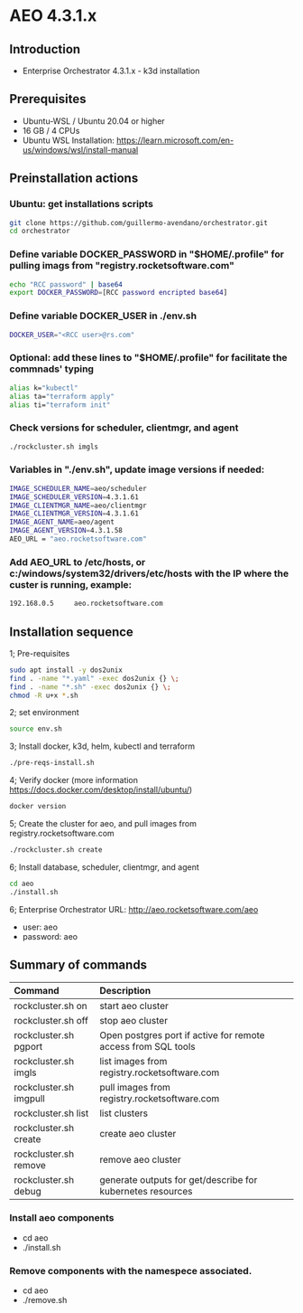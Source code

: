 # AEO 4.3.1.x

## Introduction

- Enterprise Orchestrator 4.3.1.x - k3d installation

## Prerequisites

- Ubuntu-WSL / Ubuntu 20.04 or higher
- 16 GB / 4 CPUs
- Ubuntu WSL Installation: https://learn.microsoft.com/en-us/windows/wsl/install-manual

## Preinstallation actions
### Ubuntu: get installations scripts
```bash
git clone https://github.com/guillermo-avendano/orchestrator.git
cd orchestrator
```
### Define variable DOCKER_PASSWORD in "$HOME/.profile" for pulling imags from "registry.rocketsoftware.com"
```bash
echo "RCC password" | base64
export DOCKER_PASSWORD=[RCC password encripted base64]
```
### Define variable DOCKER_USER in ./env.sh
```bash
DOCKER_USER="<RCC user>@rs.com"
```
### Optional: add these lines to "$HOME/.profile" for facilitate the commnads' typing
```bash
alias k="kubectl"
alias ta="terraform apply"
alias ti="terraform init"
```
### Check versions for scheduler, clientmgr, and agent
```bash
./rockcluster.sh imgls
```
### Variables in "./env.sh", update image versions if needed:
```bash
IMAGE_SCHEDULER_NAME=aeo/scheduler
IMAGE_SCHEDULER_VERSION=4.3.1.61
IMAGE_CLIENTMGR_NAME=aeo/clientmgr
IMAGE_CLIENTMGR_VERSION=4.3.1.61
IMAGE_AGENT_NAME=aeo/agent
IMAGE_AGENT_VERSION=4.3.1.58
AEO_URL = "aeo.rocketsoftware.com"
```

###  Add AEO_URL to /etc/hosts, or c:/windows/system32/drivers/etc/hosts with the IP where the custer is running, example:
```bash
192.168.0.5     aeo.rocketsoftware.com
```
## Installation sequence

1; Pre-requisites
```bash
sudo apt install -y dos2unix
find . -name "*.yaml" -exec dos2unix {} \;
find . -name "*.sh" -exec dos2unix {} \;
chmod -R u+x *.sh
```
2; set environment
```bash
source env.sh
```
3; Install docker, k3d, helm, kubectl and terraform
```bash
./pre-reqs-install.sh
```
4; Verify docker (more information https://docs.docker.com/desktop/install/ubuntu/)
```bash
docker version
```
5; Create the cluster for aeo, and pull images from registry.rocketsoftware.com
```bash
./rockcluster.sh create
```
6; Install database, scheduler, clientmgr, and agent
```bash
cd aeo
./install.sh
```
6; Enterprise Orchestrator URL: http://aeo.rocketsoftware.com/aeo
- user: aeo
- password: aeo

## Summary of commands

| Command | Description |
|:---|:---|
| rockcluster.sh on | start aeo cluster |
| rockcluster.sh off | stop aeo cluster |
| rockcluster.sh pgport | Open postgres port if active for remote access from SQL tools |
| rockcluster.sh imgls | list images from registry.rocketsoftware.com |
| rockcluster.sh imgpull | pull images from registry.rocketsoftware.com |
| rockcluster.sh list | list clusters |
| rockcluster.sh create | create aeo cluster |
| rockcluster.sh remove | remove aeo cluster |
| rockcluster.sh debug | generate outputs for get/describe for kubernetes resources  |

### Install aeo components

- cd aeo
- ./install.sh

### Remove components with the namespece associated.

- cd aeo
- ./remove.sh
